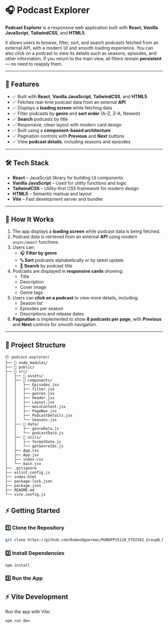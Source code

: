 # 🎧 Podcast Explorer

**Podcast Explorer** is a responsive web application built with **React**, **Vanilla JavaScript**, **TailwindCSS**, and **HTML5**.

It allows users to browse, filter, sort, and search podcasts fetched from an external API, with a modern UI and smooth loading experience. You can also click on a podcast to view its details such as seasons, episodes, and other information. If you return to the main view, all filters remain **persistent** — no need to reapply them.

---

## 🚀 Features

- ✅ Built with **React**, **Vanilla JavaScript**, **TailwindCSS**, and **HTML5**
- ✅ Fetches real-time podcast data from an external **API**
- ✅ Displays a **loading screen** while fetching data
- ✅ Filter podcasts by **genre** and **sort order** (A–Z, Z–A, Newest)
- ✅ **Search** podcasts by title
- ✅ Responsive, clean layout with modern card design
- ✅ Built using a **component-based architecture**
- ✅ Pagination controls with **Previous** and **Next** buttons
- ✅ View **podcast details**, including seasons and episodes

---

## 🛠️ Tech Stack

- **React** – JavaScript library for building UI components
- **Vanilla JavaScript** – Used for utility functions and logic
- **TailwindCSS** – Utility-first CSS framework for modern design
- **HTML5** – Semantic markup and layout
- **Vite** – Fast development server and bundler

---

## 🧠 How It Works

1. The app displays a **loading screen** while podcast data is being fetched.
2. Podcast data is retrieved from an external **API** using modern `async/await` functions.
3. Users can:
   - 🎧 **Filter by genre**
   - 🔤 **Sort** podcasts alphabetically or by latest update
   - 🔎 **Search** by podcast title
4. Podcasts are displayed in **responsive cards** showing:
   - Title
   - Description
   - Cover image
   - Genre tags
5. Users can **click on a podcast** to view more details, including:
   - Season list
   - Episodes per season
   - Descriptions and release dates
6. **Pagination** is implemented to show **8 podcasts per page**, with **Previous** and **Next** controls for smooth navigation.

---

## 📁 Project Structure

```
📦 podcast-explorer/
├── 📁 node_modules/
├── 📁 public/
├── 📁 src/
│   ├── 📁 assets/
│   ├── 📁 components/
│   │   ├── Episodes.jsx
│   │   ├── filter.jsx
│   │   ├── genres.jsx
│   │   ├── header.jsx
│   │   ├── Layout.jsx
│   │   ├── mainContent.jsx
│   │   ├── PageNav.jsx
│   │   ├── PodcastDetails.jsx
│   │   └── Seasons.jsx
│   ├── 📁 data/
│   │   ├── genreData.js
│   │   └── podcastData.js
│   ├── 📁 utils/
│   │   ├── formatDate.js
│   │   └── getGenreIds.js
│   ├── App.css
│   ├── App.jsx
│   ├── index.css
│   └── main.jsx
├── .gitignore
├── eslint.config.js
├── index.html
├── package-lock.json
├── package.json
├── README.md
└── vite.config.js
```

## ⚡ Getting Started

### 1️⃣ Clone the Repository

```bash
git clone https://github.com/RubenOpperman/RUBOPP25120_FTO2502_GroupB_Ruben-Opperman_DJS05.git
```

### 2️⃣ Install Dependencies

`npm install`

### 3️⃣ Run the App

## ⚡ Vite Development

Run the app with Vite:

```bash
npm run dev
```
